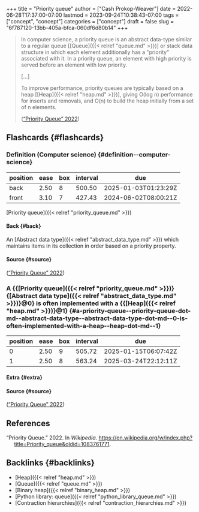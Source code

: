 +++
title = "Priority queue"
author = ["Cash Prokop-Weaver"]
date = 2022-06-28T17:37:00-07:00
lastmod = 2023-09-24T10:38:43-07:00
tags = ["concept", "concept"]
categories = ["concept"]
draft = false
slug = "6f787120-13bb-405a-bfca-060df6d80b14"
+++

> In computer science, a priority queue is an abstract data-type similar to a regular queue [[Queue]({{< relref "queue.md" >}})] or stack data structure in which each element additionally has a "priority" associated with it. In a priority queue, an element with high priority is served before an element with low priority.
>
> [...]
>
> To improve performance, priority queues are typically based on a heap [[Heap]({{< relref "heap.md" >}})], giving O(log n) performance for inserts and removals, and O(n) to build the heap initially from a set of n elements.
>
> (<a href="#citeproc_bib_item_1">“Priority Queue” 2022</a>)


## Flashcards {#flashcards}


### Definition (Computer science) {#definition--computer-science}

| position | ease | box | interval | due                  |
|----------|------|-----|----------|----------------------|
| back     | 2.50 | 8   | 500.50   | 2025-01-03T01:23:29Z |
| front    | 3.10 | 7   | 427.43   | 2024-06-02T08:00:21Z |

[Priority queue]({{< relref "priority_queue.md" >}})


#### Back {#back}

An [Abstract data type]({{< relref "abstract_data_type.md" >}}) which maintains items in its collection in order based on a priority property.


#### Source {#source}

(<a href="#citeproc_bib_item_1">“Priority Queue” 2022</a>)


### A {{[Priority queue]({{< relref "priority_queue.md" >}})}{[Abstract data type]({{< relref "abstract_data_type.md" >}})}@0} is often implemented with a {{[Heap]({{< relref "heap.md" >}})}@1} {#a-priority-queue--priority-queue-dot-md--abstract-data-type--abstract-data-type-dot-md--0-is-often-implemented-with-a-heap--heap-dot-md--1}

| position | ease | box | interval | due                  |
|----------|------|-----|----------|----------------------|
| 0        | 2.50 | 9   | 505.72   | 2025-01-15T06:07:42Z |
| 1        | 2.50 | 8   | 563.24   | 2025-03-24T22:12:11Z |


#### Extra {#extra}


#### Source {#source}

(<a href="#citeproc_bib_item_1">“Priority Queue” 2022</a>)

## References

<style>.csl-entry{text-indent: -1.5em; margin-left: 1.5em;}</style><div class="csl-bib-body">
  <div class="csl-entry"><a id="citeproc_bib_item_1"></a>“Priority Queue.” 2022. In <i>Wikipedia</i>. <a href="https://en.wikipedia.org/w/index.php?title=Priority_queue&oldid=1083761771">https://en.wikipedia.org/w/index.php?title=Priority_queue&#38;oldid=1083761771</a>.</div>
</div>


## Backlinks {#backlinks}

-   [Heap]({{< relref "heap.md" >}})
-   [Queue]({{< relref "queue.md" >}})
-   [Binary heap]({{< relref "binary_heap.md" >}})
-   [Python library: queue]({{< relref "python_library_queue.md" >}})
-   [Contraction hierarchies]({{< relref "contraction_hierarchies.md" >}})
